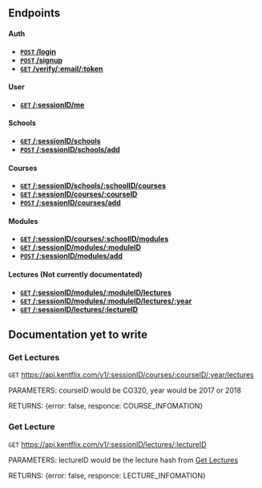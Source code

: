 ## Endpoints

#### Auth

- **[<code>POST</code> /login](./login/README.md)**
- **[<code>POST</code> /signup](./signup/README.md)**
- **[<code>GET</code> /verify/:email/:token](./verify/README.md)**

#### User

- **[<code>GET</code> /:sessionID/me](./me/README.md)**

#### Schools

- **[<code>GET</code> /:sessionID/schools](./getSchools/README.md)**
- **[<code>POST</code> /:sessionID/schools/add](./addSchool/README.md)**

#### Courses

- **[<code>GET</code> /:sessionID/schools/:schoolID/courses](./getCoursesForSchool/README.md)**
- **[<code>GET</code> /:sessionID/courses/:courseID](./getCourse/README.md)**
- **[<code>POST</code> /:sessionID/courses/add](./addCourses/README.md)**

#### Modules

- **[<code>GET</code> /:sessionID/courses/:schoolID/modules](./getModulesForCourse/README.md)**
- **[<code>GET</code> /:sessionID/modules/:moduleID](./getModule/README.md)**
- **[<code>POST</code> /:sessionID/modules/add](./addModule/README.md)**

#### Lectures (Not currently documentated)

- **[<code>GET</code> /:sessionID/modules/:moduleID/lectures](#get-module-current-lectures)**
- **[<code>GET</code> /:sessionID/modules/:moduleID/lectures/:year](#get-module-lectures-by-year)**
- **[<code>GET</code> /:sessionID/lectures/:lectureID](#get-lecture)**


## Documentation yet to write

### Get Lectures

<code>GET</code> https://api.kentflix.com/v1/:sessionID/courses/:courseID/:year/lectures

PARAMETERS: courseID would be CO320, year would be 2017 or 2018

RETURNS: {error: false, responce: COURSE_INFOMATION}

### Get Lecture

<code>GET</code> https://api.kentflix.com/v1/:sessionID/lectures/:lectureID

PARAMETERS: lectureID would be the lecture hash from [Get Lectures](#get-lectures)

RETURNS: {error: false, responce: LECTURE_INFOMATION}